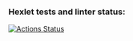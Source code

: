 ### Hexlet tests and linter status:
[![Actions Status](https://github.com/Pansherskiy/project_difference_calculator/workflows/hexlet-check/badge.svg)](https://github.com/Pansherskiy/project_difference_calculator/actions)
